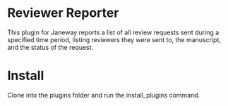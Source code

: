 # Reviewer Reporter
This plugin for Janeway reports a list of all review requests sent during a specified time period, listing reviewers they were sent to, the manuscript, and the status of the request.

# Install
Clone into the plugins folder and run the install_plugins command.
